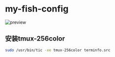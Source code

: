 # my-fish-config


![preview](https://github.com/anhoder/my-fish-config/assets/27605589/b90e8084-0bfe-403c-a7fc-5cc0864cef85)

## 安装tmux-256color

```sh
sudo /usr/bin/tic -xe tmux-256color terminfo.src
```
